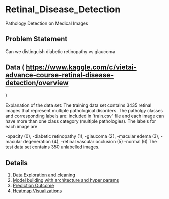 # Retinal_Disease_Detection
Pathology Detection on Medical Images

## Problem Statement
Can we distinguish diabetic retinopathy vs glaucoma

## Data ( https://www.kaggle.com/c/vietai-advance-course-retinal-disease-detection/overview
)

Explanation of the data set: The training data set contains 3435 retinal images that represent multiple pathological disorders. The patholgy classes and corresponding labels are: included in 'train.csv' file and each image can have more than one class category (multiple pathologies). The labels for each image are

-opacity (0), 
-diabetic retinopathy (1), 
-glaucoma (2),
-macular edema (3),
-macular degeneration (4),
-retinal vascular occlusion (5)
-normal (6)
The test data set contains 350 unlabelled images.

## Details
1. [Data Exploration and cleaning](./data_cleanse.ipynb) 
2. [Model building with architecture and hyper params](./hparam_tuning.ipynb)
3. [Prediction Outcome](./prediction_analysis.ipynb)
4. [Heatmap Visualizations](./outcome_visualization.ipynb)


